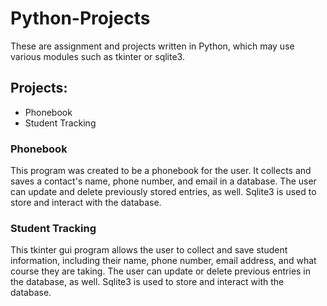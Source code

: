 # Python-Projects

These are assignment and projects written in Python, which may use various modules such as tkinter or sqlite3.

## Projects:
- Phonebook
- Student Tracking

### Phonebook

This program was created to be a phonebook for the user. It collects and saves a contact's name, phone number, and email in a database. The user can update and delete previously stored entries, as well. Sqlite3 is used to store and interact with the database.

### Student Tracking

This tkinter gui program allows the user to collect and save student information, including their name, phone number, email address, and what course they are taking. The user can update or delete previous entries in the database, as well. Sqlite3 is used to store and interact with the database.
